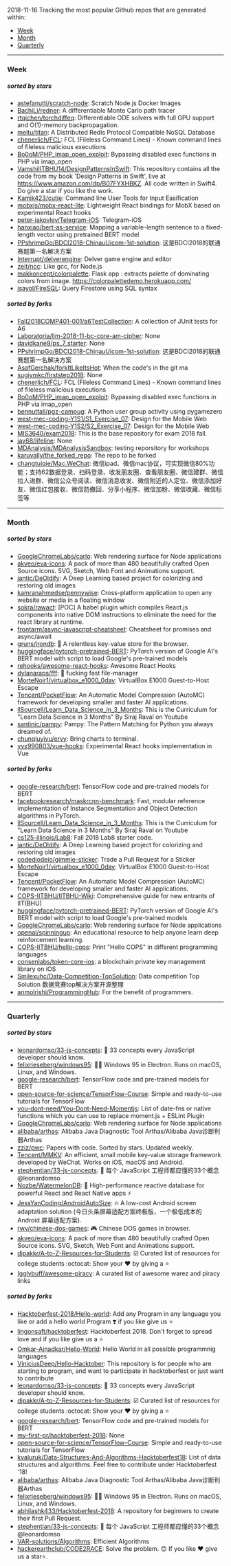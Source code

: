 2018-11-16
Tracking the most popular Github repos that are generated within: 
* [Week](https://github.com/polebug/github_trending_spider/blob/master/2018-11-16.md#week)
* [Month](https://github.com/polebug/github_trending_spider/blob/master/2018-11-16.md#month)
* [Quarterly](https://github.com/polebug/github_trending_spider/blob/master/2018-11-16.md#quarterly)
--- 
### Week 
##### sorted by stars 
* [astefanutti/scratch-node](https://github.com/astefanutti/scratch-node): Scratch Node.js Docker Images
* [BachiLi/redner](https://github.com/BachiLi/redner): A differentiable Monte Carlo path tracer
* [rtqichen/torchdiffeq](https://github.com/rtqichen/torchdiffeq): Differentiable ODE solvers with full GPU support and O(1)-memory backpropagation.
* [meitu/titan](https://github.com/meitu/titan): A Distributed Redis Protocol Compatible NoSQL Database
* [chenerlich/FCL](https://github.com/chenerlich/FCL): FCL (Fileless Command Lines) - Known command lines of fileless malicious executions
* [Bo0oM/PHP_imap_open_exploit](https://github.com/Bo0oM/PHP_imap_open_exploit): Bypassing disabled exec functions in PHP via imap_open
* [VamshiIITBHU14/DesignPatternsInSwift](https://github.com/VamshiIITBHU14/DesignPatternsInSwift): This repository contains all the code from my book 'Design Patterns in Swift', live at https://www.amazon.com/dp/B07FYXHBKZ. All code written in Swift4. Do give a star if you like the work.
* [Kamik423/cutie](https://github.com/Kamik423/cutie): Command line User Tools for Input Easification
* [mobxjs/mobx-react-lite](https://github.com/mobxjs/mobx-react-lite): Lightweight React bindings for MobX based on experimental React hooks
* [peter-iakovlev/Telegram-iOS](https://github.com/peter-iakovlev/Telegram-iOS): Telegram-iOS
* [hanxiao/bert-as-service](https://github.com/hanxiao/bert-as-service): Mapping a variable-length sentence to a fixed-length vector using pretrained BERT model
* [PPshrimpGo/BDCI2018-ChinauUicom-1st-solution](https://github.com/PPshrimpGo/BDCI2018-ChinauUicom-1st-solution): 这是BDCI2018的联通赛题第一名解决方案
* [Interrupt/delverengine](https://github.com/Interrupt/delverengine): Delver game engine and editor
* [zeit/ncc](https://github.com/zeit/ncc): Like gcc, for Node.js
* [makkoncept/colorpalette](https://github.com/makkoncept/colorpalette): Flask app : extracts palette of dominating colors from image. https://colorpalettedemo.herokuapp.com/
* [jsayol/FireSQL](https://github.com/jsayol/FireSQL): Query Firestore using SQL syntax
##### sorted by forks 
* [Fall2018COMP401-001/a6TestCollection](https://github.com/Fall2018COMP401-001/a6TestCollection): A collection of JUnit tests for A6
* [Laboratoria/lim-2018-11-bc-core-am-cipher](https://github.com/Laboratoria/lim-2018-11-bc-core-am-cipher): None
* [davidkane9/ps_7_starter](https://github.com/davidkane9/ps_7_starter): None
* [PPshrimpGo/BDCI2018-ChinauUicom-1st-solution](https://github.com/PPshrimpGo/BDCI2018-ChinauUicom-1st-solution): 这是BDCI2018的联通赛题第一名解决方案
* [AsafGerchak/forkItLikeItsHot](https://github.com/AsafGerchak/forkItLikeItsHot): When the code's in the git ma
* [sugiymkc/firststep2018](https://github.com/sugiymkc/firststep2018): None
* [chenerlich/FCL](https://github.com/chenerlich/FCL): FCL (Fileless Command Lines) - Known command lines of fileless malicious executions
* [Bo0oM/PHP_imap_open_exploit](https://github.com/Bo0oM/PHP_imap_open_exploit): Bypassing disabled exec functions in PHP via imap_open
* [bennuttall/pgz-campug](https://github.com/bennuttall/pgz-campug): A Python user group activity using pygamezero
* [west-mec-coding-Y1S1/S1_Exercise_07](https://github.com/west-mec-coding-Y1S1/S1_Exercise_07): Design for the Mobile Web
* [west-mec-coding-Y1S2/S2_Exercise_07](https://github.com/west-mec-coding-Y1S2/S2_Exercise_07): Design for the Mobile Web
* [MIS3640/exam2018](https://github.com/MIS3640/exam2018): This is the base repository for exam 2018 fall.
* [jay68/lifeline](https://github.com/jay68/lifeline): None
* [MDAnalysis/MDAnalysisSandbox](https://github.com/MDAnalysis/MDAnalysisSandbox): testing reporsitory for workshops
* [karuvally/the_forked_repo](https://github.com/karuvally/the_forked_repo): The repo to be forked
* [changtuiqie/Mac.WeChat](https://github.com/changtuiqie/Mac.WeChat): 微信ipad、微信mac协议，可实现微信80%功能；支持62数据登录、扫码登录、收发朋友圈、查看朋友圈、微信建群、微信拉人进群、微信公众号阅读、微信消息收发、微信附近的人定位、微信添加好友、微信红包接收、微信防撤回、分享小程序、微信加粉、微信收藏、微信标签等 
--- 
### Month 
##### sorted by stars 
* [GoogleChromeLabs/carlo](https://github.com/GoogleChromeLabs/carlo): Web rendering surface for Node applications
* [akveo/eva-icons](https://github.com/akveo/eva-icons): A pack of more than 480 beautifully crafted Open Source icons. SVG, Sketch, Web Font and Animations support.
* [jantic/DeOldify](https://github.com/jantic/DeOldify): A Deep Learning based project for colorizing and restoring old images
* [kamranahmedse/pennywise](https://github.com/kamranahmedse/pennywise): Cross-platform application to open any website or media in a floating window
* [sokra/rawact](https://github.com/sokra/rawact): [POC] A babel plugin which compiles React.js components into native DOM instructions to eliminate the need for the react library at runtime.
* [frontarm/async-javascript-cheatsheet](https://github.com/frontarm/async-javascript-cheatsheet): Cheatsheet for promises and async/await
* [gruns/irondb](https://github.com/gruns/irondb): :nut_and_bolt: A relentless key-value store for the browser.
* [huggingface/pytorch-pretrained-BERT](https://github.com/huggingface/pytorch-pretrained-BERT): PyTorch version of Google AI's BERT model with script to load Google's pre-trained models
* [rehooks/awesome-react-hooks](https://github.com/rehooks/awesome-react-hooks): Awesome React Hooks
* [dylanaraps/fff](https://github.com/dylanaraps/fff): :rocket: fucking fast file-manager
* [MorteNoir1/virtualbox_e1000_0day](https://github.com/MorteNoir1/virtualbox_e1000_0day): VirtualBox E1000 Guest-to-Host Escape
* [Tencent/PocketFlow](https://github.com/Tencent/PocketFlow): An Automatic Model Compression (AutoMC) framework for developing smaller and faster AI applications.
* [llSourcell/Learn_Data_Science_in_3_Months](https://github.com/llSourcell/Learn_Data_Science_in_3_Months): This is the Curriculum for "Learn Data Science in 3 Months" By Siraj Raval on Youtube
* [santinic/pampy](https://github.com/santinic/pampy): Pampy: The Pattern Matching for Python you always dreamed of.
* [chunqiuyiyu/ervy](https://github.com/chunqiuyiyu/ervy): Bring charts to terminal.
* [yyx990803/vue-hooks](https://github.com/yyx990803/vue-hooks): Experimental React hooks implementation in Vue
##### sorted by forks 
* [google-research/bert](https://github.com/google-research/bert): TensorFlow code and pre-trained models for BERT
* [facebookresearch/maskrcnn-benchmark](https://github.com/facebookresearch/maskrcnn-benchmark): Fast, modular reference implementation of Instance Segmentation and Object Detection algorithms in PyTorch.
* [llSourcell/Learn_Data_Science_in_3_Months](https://github.com/llSourcell/Learn_Data_Science_in_3_Months): This is the Curriculum for "Learn Data Science in 3 Months" By Siraj Raval on Youtube
* [cs125-illinois/Lab8](https://github.com/cs125-illinois/Lab8): Fall 2018 Lab8 starter code.
* [jantic/DeOldify](https://github.com/jantic/DeOldify): A Deep Learning based project for colorizing and restoring old images
* [codediodeio/gimmie-sticker](https://github.com/codediodeio/gimmie-sticker): Trade a Pull Request for a Sticker
* [MorteNoir1/virtualbox_e1000_0day](https://github.com/MorteNoir1/virtualbox_e1000_0day): VirtualBox E1000 Guest-to-Host Escape
* [Tencent/PocketFlow](https://github.com/Tencent/PocketFlow): An Automatic Model Compression (AutoMC) framework for developing smaller and faster AI applications.
* [COPS-IITBHU/IITBHU-Wiki](https://github.com/COPS-IITBHU/IITBHU-Wiki): Comprehensive guide for new entrants of IIT(BHU)
* [huggingface/pytorch-pretrained-BERT](https://github.com/huggingface/pytorch-pretrained-BERT): PyTorch version of Google AI's BERT model with script to load Google's pre-trained models
* [GoogleChromeLabs/carlo](https://github.com/GoogleChromeLabs/carlo): Web rendering surface for Node applications
* [openai/spinningup](https://github.com/openai/spinningup): An educational resource to help anyone learn deep reinforcement learning.
* [COPS-IITBHU/hello-cops](https://github.com/COPS-IITBHU/hello-cops): Print "Hello COPS" in different programming languages
* [consenlabs/token-core-ios](https://github.com/consenlabs/token-core-ios): a blockchain private key management library on iOS
* [Smilexuhc/Data-Competition-TopSolution](https://github.com/Smilexuhc/Data-Competition-TopSolution): Data competition Top Solution 数据竞赛top解决方案开源整理
* [anmolrishi/ProgrammingHub](https://github.com/anmolrishi/ProgrammingHub): For the benefit of programmers.
--- 
### Quarterly 
##### sorted by stars 
* [leonardomso/33-js-concepts](https://github.com/leonardomso/33-js-concepts): 📜 33 concepts every JavaScript developer should know.
* [felixrieseberg/windows95](https://github.com/felixrieseberg/windows95): 💩🚀 Windows 95 in Electron. Runs on macOS, Linux, and Windows.
* [google-research/bert](https://github.com/google-research/bert): TensorFlow code and pre-trained models for BERT
* [open-source-for-science/TensorFlow-Course](https://github.com/open-source-for-science/TensorFlow-Course): Simple and ready-to-use tutorials for TensorFlow 
* [you-dont-need/You-Dont-Need-Momentjs](https://github.com/you-dont-need/You-Dont-Need-Momentjs): List of date-fns or native functions which you can use to replace moment.js + ESLint Plugin 
* [GoogleChromeLabs/carlo](https://github.com/GoogleChromeLabs/carlo): Web rendering surface for Node applications
* [alibaba/arthas](https://github.com/alibaba/arthas): Alibaba Java Diagnostic Tool Arthas/Alibaba Java诊断利器Arthas
* [zziz/pwc](https://github.com/zziz/pwc): Papers with code. Sorted by stars. Updated weekly. 
* [Tencent/MMKV](https://github.com/Tencent/MMKV): An efficient, small mobile key-value storage framework developed by WeChat. Works on iOS, macOS and Android.
* [stephentian/33-js-concepts](https://github.com/stephentian/33-js-concepts): :scroll: 每个 JavaScript 工程师都应懂的33个概念 @leonardomso
* [Nozbe/WatermelonDB](https://github.com/Nozbe/WatermelonDB): 🍉 High-performance reactive database for powerful React and React Native apps ⚡️
* [JessYanCoding/AndroidAutoSize](https://github.com/JessYanCoding/AndroidAutoSize): 🔥 A low-cost Android screen adaptation solution (今日头条屏幕适配方案终极版，一个极低成本的 Android 屏幕适配方案).
* [rwv/chinese-dos-games](https://github.com/rwv/chinese-dos-games): 🎮 Chinese DOS games in browser.
* [akveo/eva-icons](https://github.com/akveo/eva-icons): A pack of more than 480 beautifully crafted Open Source icons. SVG, Sketch, Web Font and Animations support.
* [dipakkr/A-to-Z-Resources-for-Students](https://github.com/dipakkr/A-to-Z-Resources-for-Students): :ballot_box_with_check: Curated list of resources for college students :octocat: Show your :heart: by giving a :star:
* [Igglybuff/awesome-piracy](https://github.com/Igglybuff/awesome-piracy): A curated list of awesome warez and piracy links
##### sorted by forks 
* [Hacktoberfest-2018/Hello-world](https://github.com/Hacktoberfest-2018/Hello-world): Add any  Program in any language you like or add a hello world Program ❣️ if you like give us :star:
* [lingonsaft/hacktoberfest](https://github.com/lingonsaft/hacktoberfest): Hacktoberfest 2018. Don't forget to spread love and if you like give us a ⭐️
* [Omkar-Ajnadkar/Hello-World](https://github.com/Omkar-Ajnadkar/Hello-World): Hello World in all possible programmnig languages
* [ViniciusDeep/Hello-Hacktober](https://github.com/ViniciusDeep/Hello-Hacktober):  This repository is for people who are starting to program, and want to participate in hacktoberfest  or just want to contribute
* [leonardomso/33-js-concepts](https://github.com/leonardomso/33-js-concepts): 📜 33 concepts every JavaScript developer should know.
* [dipakkr/A-to-Z-Resources-for-Students](https://github.com/dipakkr/A-to-Z-Resources-for-Students): :ballot_box_with_check: Curated list of resources for college students :octocat: Show your :heart: by giving a :star:
* [google-research/bert](https://github.com/google-research/bert): TensorFlow code and pre-trained models for BERT
* [my-first-pr/hacktoberfest-2018](https://github.com/my-first-pr/hacktoberfest-2018): None
* [open-source-for-science/TensorFlow-Course](https://github.com/open-source-for-science/TensorFlow-Course): Simple and ready-to-use tutorials for TensorFlow 
* [kvaluruk/Data-Structures-And-Algorithms-Hacktoberfest18](https://github.com/kvaluruk/Data-Structures-And-Algorithms-Hacktoberfest18): List of data structures and algorithms. Feel free to contribute under Hacktoberfest '18!
* [alibaba/arthas](https://github.com/alibaba/arthas): Alibaba Java Diagnostic Tool Arthas/Alibaba Java诊断利器Arthas
* [felixrieseberg/windows95](https://github.com/felixrieseberg/windows95): 💩🚀 Windows 95 in Electron. Runs on macOS, Linux, and Windows.
* [abhilashk433/Hacktoberfest-2018](https://github.com/abhilashk433/Hacktoberfest-2018): A repository for beginners to create their first Pull Request. 
* [stephentian/33-js-concepts](https://github.com/stephentian/33-js-concepts): :scroll: 每个 JavaScript 工程师都应懂的33个概念 @leonardomso
* [VAR-solutions/Algorithms](https://github.com/VAR-solutions/Algorithms): Efficient Algorithms
* [hackerearthclub/CODE2RACE](https://github.com/hackerearthclub/CODE2RACE):  Solve the problem. 😊 If you like ❤ give us a star⭐.

